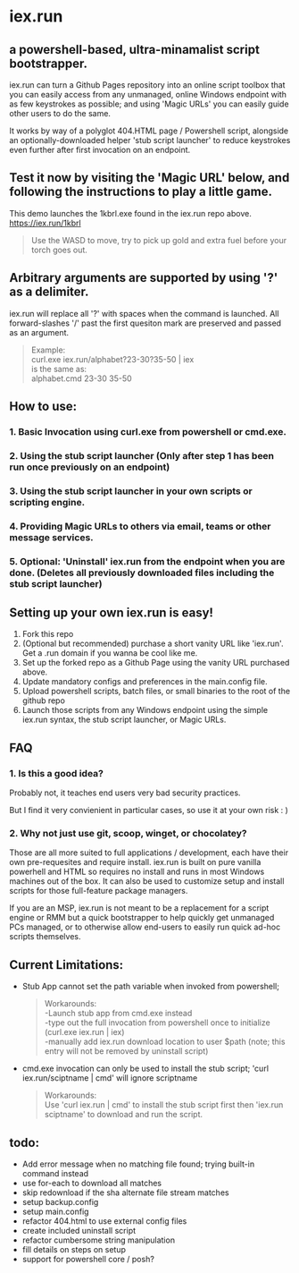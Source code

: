 # iex.run

## a powershell-based, ultra-minamalist script bootstrapper.

iex.run can turn a Github Pages repository into an online script toolbox that you can easily access from any unmanaged, online Windows endpoint with as few keystrokes as possible; and using 'Magic URLs' you can easily guide other users to do the same. 

It works by way of a polyglot 404.HTML page / Powershell script, alongside an optionally-downloaded helper 'stub script launcher' to reduce keystrokes even further after first invocation on an endpoint.

## Test it now by visiting the 'Magic URL' below, and following the instructions to play a little game. 
This demo launches the 1kbrl.exe found in the iex.run repo above.  
https://iex.run/1kbrl
>Use the WASD to move, try to pick up gold and extra fuel before your torch goes out.

## Arbitrary arguments are supported by using '?' as a delimiter.
iex.run will replace all '?' with spaces when the command is launched. All forward-slashes '/' past the first quesiton mark are preserved and passed as an argument.

> Example:  
> curl.exe iex.run/alphabet?23-30?35-50 | iex  
> is the same as:  
> alphabet.cmd 23-30 35-50  

## How to use:
### 1. Basic Invocation using curl.exe from powershell or cmd.exe.
### 2. Using the stub script launcher (Only after step 1 has been run once previously on an endpoint)
### 3. Using the stub script launcher in your own scripts or scripting engine.
### 4. Providing Magic URLs to others via email, teams or other message services.
### 5. Optional: 'Uninstall' iex.run from the endpoint when you are done. (Deletes all previously downloaded files including the stub script launcher)

## Setting up your own iex.run is easy!

1. Fork this repo
2. (Optional but recommended) purchase a short vanity URL like 'iex.run'. Get a .run domain if you wanna be cool like me.
3. Set up the forked repo as a Github Page using the vanity URL purchased above.
4. Update mandatory configs and preferences in the main.config file.
5. Upload powershell scripts, batch files, or small binaries to the root of the github repo
6. Launch those scripts from any Windows endpoint using the simple iex.run syntax, the stub script launcher, or Magic URLs.

## FAQ

### 1. Is this a good idea?

Probably not, it teaches end users very bad security practices.

But I find it very convienient in particular cases, so use it at your own risk : )

    
### 2. Why not just use git, scoop, winget, or chocolatey?

Those are all more suited to full applications / development, each have their own pre-requesites and require install. iex.run is built on pure vanilla powerhell and HTML so requires no install and runs in most Windows machines out of the box.
It can also be used to customize setup and install scripts for those full-feature package managers.

If you are an MSP, iex.run is not meant to be a replacement for a script engine or RMM but a quick bootstrapper to help quickly get unmanaged PCs managed, or to otherwise allow end-users to easily run quick ad-hoc scripts themselves.


## Current Limitations:
- Stub App cannot set the path variable when invoked from powershell;  
   >Workarounds:  
   -Launch stub app from cmd.exe instead  
   -type out the full invocation from powershell once to initialize (curl.exe iex.run | iex)  
   -manually add iex.run download location to user $path (note; this entry will not be removed by uninstall script)  
   
- cmd.exe invocation can only be used to install the stub script; 'curl iex.run/sciptname | cmd' will ignore scriptname  
   >Workarounds:  
    Use 'curl iex.run | cmd' to install the stub script first then 'iex.run sciptname' to download and run the script.

## todo:

- Add error message when no matching file found; trying built-in command instead
- use for-each to download all matches
- skip redownload if the sha alternate file stream matches
- setup backup.config  
- setup main.config  
- refactor 404.html to use external config files  
- create included uninstall script  
- refactor cumbersome string manipulation  
- fill details on steps on setup  
- support for powershell core / posh?  


